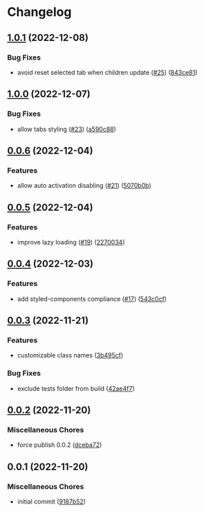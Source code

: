 # Changelog

## [1.0.1](https://github.com/neolitec/kevlar-tabs/compare/v1.0.0...v1.0.1) (2022-12-08)


### Bug Fixes

* avoid reset selected tab when children update ([#25](https://github.com/neolitec/kevlar-tabs/issues/25)) ([843ce81](https://github.com/neolitec/kevlar-tabs/commit/843ce81a49b1d605a09debe3b145696dd3d5c8f8))

## [1.0.0](https://github.com/neolitec/kevlar-tabs/compare/v0.0.6...v1.0.0) (2022-12-07)


### Bug Fixes

* allow tabs styling ([#23](https://github.com/neolitec/kevlar-tabs/issues/23)) ([a590c88](https://github.com/neolitec/kevlar-tabs/commit/a590c887c87e789adc7196d9fcae6981541f28ac))

## [0.0.6](https://github.com/neolitec/kevlar-tabs/compare/v0.0.5...v0.0.6) (2022-12-04)


### Features

* allow auto activation disabling ([#21](https://github.com/neolitec/kevlar-tabs/issues/21)) ([5070b0b](https://github.com/neolitec/kevlar-tabs/commit/5070b0b7593a60358426423f5f93c3606fb81965))

## [0.0.5](https://github.com/neolitec/kevlar-tabs/compare/v0.0.4...v0.0.5) (2022-12-04)


### Features

* improve lazy loading ([#19](https://github.com/neolitec/kevlar-tabs/issues/19)) ([2270034](https://github.com/neolitec/kevlar-tabs/commit/2270034780f1515ce7d29e116fa7010a42e5deb3))

## [0.0.4](https://github.com/neolitec/kevlar-tabs/compare/v0.0.3...v0.0.4) (2022-12-03)


### Features

* add styled-components compliance ([#17](https://github.com/neolitec/kevlar-tabs/issues/17)) ([543c0cf](https://github.com/neolitec/kevlar-tabs/commit/543c0cfe51bbb7a32c248d050d85800d7961c943))

## [0.0.3](https://github.com/neolitec/kevlar-tabs/compare/v0.0.2...v0.0.3) (2022-11-21)


### Features

* customizable class names ([3b495cf](https://github.com/neolitec/kevlar-tabs/commit/3b495cf0452a43f7cfb42b506786cb55fe880ee7))


### Bug Fixes

* exclude tests folder from build ([42ae4f7](https://github.com/neolitec/kevlar-tabs/commit/42ae4f721cf3594f2244e0d9f1d24555b5109184))

## [0.0.2](https://github.com/neolitec/kevlar-tabs/compare/v0.0.1...v0.0.2) (2022-11-20)


### Miscellaneous Chores

* force publish 0.0.2 ([dceba72](https://github.com/neolitec/kevlar-tabs/commit/dceba72395bfd2ea04b93f596f8ae93ccf137008))

## 0.0.1 (2022-11-20)


### Miscellaneous Chores

* initial commit ([9187b52](https://github.com/neolitec/kevlar-tabs/commit/9187b52ed6fd527969af60ad71e38432448dcec3))
